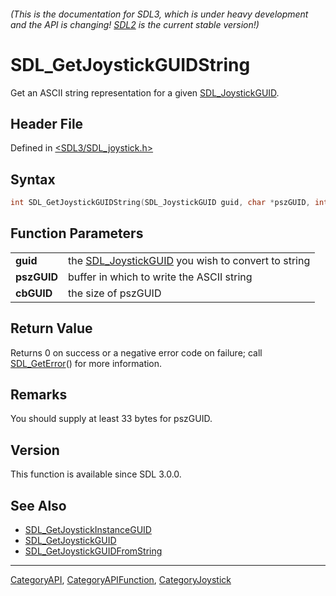 ###### (This is the documentation for SDL3, which is under heavy development and the API is changing! [SDL2](https://wiki.libsdl.org/SDL2/) is the current stable version!)
# SDL_GetJoystickGUIDString

Get an ASCII string representation for a given [SDL_JoystickGUID](SDL_JoystickGUID).

## Header File

Defined in [<SDL3/SDL_joystick.h>](https://github.com/libsdl-org/SDL/blob/main/include/SDL3/SDL_joystick.h)

## Syntax

```c
int SDL_GetJoystickGUIDString(SDL_JoystickGUID guid, char *pszGUID, int cbGUID);

```

## Function Parameters

|                 |                                                                        |
| --------------- | ---------------------------------------------------------------------- |
| **guid**        | the [SDL_JoystickGUID](SDL_JoystickGUID) you wish to convert to string |
| **pszGUID**     | buffer in which to write the ASCII string                              |
| **cbGUID**      | the size of pszGUID                                                    |

## Return Value

Returns 0 on success or a negative error code on failure; call
[SDL_GetError](SDL_GetError)() for more information.

## Remarks

You should supply at least 33 bytes for pszGUID.

## Version

This function is available since SDL 3.0.0.

## See Also

- [SDL_GetJoystickInstanceGUID](SDL_GetJoystickInstanceGUID)
- [SDL_GetJoystickGUID](SDL_GetJoystickGUID)
- [SDL_GetJoystickGUIDFromString](SDL_GetJoystickGUIDFromString)

----
[CategoryAPI](CategoryAPI), [CategoryAPIFunction](CategoryAPIFunction), [CategoryJoystick](CategoryJoystick)

